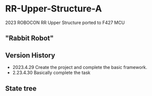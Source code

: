 # RR-Upper-Structure-A
2023 ROBOCON RR Upper Structure ported to F427 MCU
## "Rabbit Robot"

## Version History
- 2023.4.29 Create the project and complete the basic framework.
- 2.23.4.30 Basically complete the task

## State tree

